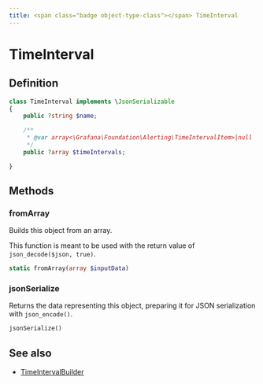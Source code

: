 ```yaml
---
title: <span class="badge object-type-class"></span> TimeInterval
---
```

# <span class="badge object-type-class"></span> TimeInterval

## Definition

```php
class TimeInterval implements \JsonSerializable
{
    public ?string $name;

    /**
     * @var array<\Grafana\Foundation\Alerting\TimeIntervalItem>|null
     */
    public ?array $timeIntervals;

}
```
## Methods

### <span class="badge object-method"></span> fromArray

Builds this object from an array.

This function is meant to be used with the return value of `json_decode($json, true)`.

```php
static fromArray(array $inputData)
```

### <span class="badge object-method"></span> jsonSerialize

Returns the data representing this object, preparing it for JSON serialization with `json_encode()`.

```php
jsonSerialize()
```

## See also

 * <span class="badge builder"></span> [TimeIntervalBuilder](./builder-TimeIntervalBuilder.md)
